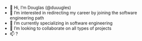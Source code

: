 - 👋 Hi, I’m Douglas (@duuugles)
- 👀 I’m interested in redirecting my career by joining the software engineering path
- 🌱 I’m currently specializing in software engineering
- 💞️ I’m looking to collaborate on all types of projects
- 📫 ?

<!---
duuugles/duuugles is a ✨ special ✨ repository because its `README.md` (this file) appears on your GitHub profile.
You can click the Preview link to take a look at your changes.
--->

